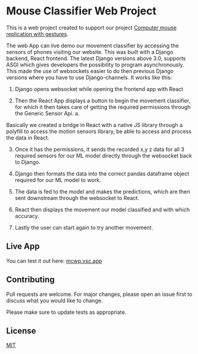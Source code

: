 # Mouse Classifier Web Project

This is a web project created to support our project [Computer mouse replication with gestures](https://github.com/hidai25/mouserepwithgestures).

The web App can live demo our movement classifier by accessing the sensors of phones visiting our website. This was built with a Django backend, React frontend. The latest Django versions above 3.0, supports ASGI which gives developers the possibility to program asynchronously. This made the use of websockets easier to do then previous Django versions where you have to use Django-channels. It works like this:

1. Django opens websocket while opening the frontend app with React

2. Then the React App displays a button to begin the movement classifier, for which it then takes care of getting the required permissions through the Generic Sensor Api.
a.

Basically we created a bridge in React with a native JS library through a polyfill to access the motion sensors library, be able to access and process the data in React.

3. Once it has the permissions, it sends the recorded x,y z data for all 3 required sensors for our ML model directly through the websocket back to Django.

4. Django then formats the data into the correct pandas dataframe object required for our ML model to work.

5. The data is fed to the model and makes the predictions, which are then sent downstream through the websocket to React.

6. React then displays the movement our model classified and with which accuracy.

7. Lastly the user can start again to try another movement.

## Live App
You can test it out here:
[mcwp.vsc.app](https://www.mcwp.vsc.app/)


## Contributing
Pull requests are welcome. For major changes, please open an issue first to discuss what you would like to change.

Please make sure to update tests as appropriate.

## License
[MIT](https://choosealicense.com/licenses/mit/)
